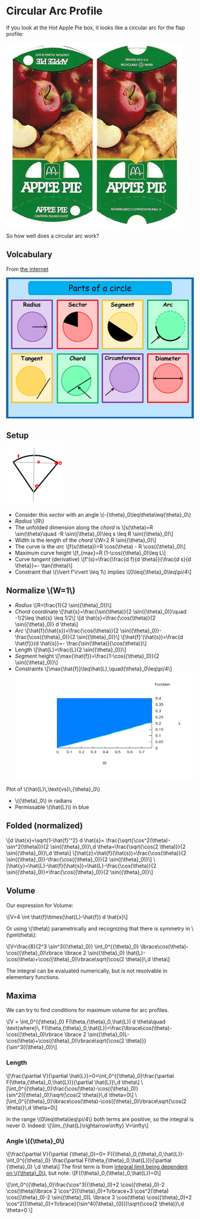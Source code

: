 # Circular Arc Profile

If you look at the Hot Apple Pie box, it looks like a circular arc for the flap profile:

![Flat box](images/Clean_flat.jpg)

So how well does a circular arc work?

## Volcabulary

From [the internet](https:aplutopper.com)

![parts of a circle](images/parts_of_a_circle.png)


## Setup

![](images/arc.png)

* Consider this *sector* with an angle \\(-{\theta}\_0\leq\theta\leq\{\theta}\_0\\)
* *Radius* \\(R\\)
* The unfolded dimension along the *chord* is
\\[s(\theta)=R \sin(\theta)\quad -R \sin({\theta}\_0)\leq s \leq R \sin({\theta}\_0)\\]
* Width is the length of the *chord*
\\[W=2 R \sin({\theta}\_0)\\]
* The curve is the *arc* 
\\[f(s(\theta))=R \cos(\theta) - R \cos({\theta}\_0)\\]
* Maximum curve height
\\[f\_{max}=R (1-\cos({\theta}\_0)\leq L\\]
* Curve *tangent* (derivative)
\\[f'(s)=\frac{\frac{d f}{d \theta}}{\frac{d s}{d \theta}}=- \tan(\theta)\\]
* Constraint that \\(\lvert f'\rvert \leq 1\\) implies
\\[0\leq{\theta}\_0\leq\pi/4\\]

## Normalize \\(W=1\\)

* *Radius*
\\[R=\frac{1}{2 \sin({\theta}\_0)}\\]
* *Chord* coordinate
\\[\hat{s}=\frac{\sin(\theta)}{2 \sin({\theta}\_0)}\quad -1/2\leq \hat{s} \leq 1/2\\]
\\[d \hat{s}=\frac{\cos(\theta)}{2 \sin({\theta}\_0)} d \theta\\]
* *Arc*
\\[\hat{f}(\hat{s})=\frac{\cos(\theta)}{2 \sin({\theta}\_0)}-\frac{\cos({\theta}\_0)}{2 \sin({\theta}\_0)}\\]
\\[\hat{f}'(\hat{s})=\frac{d \hat{f}}{d \hat{s}}=- \frac{\sin(\theta)}{\cos(\theta)}\\]
* Length
\\[\hat{L}=\frac{L}{2 \sin({\theta}\_0)}\\]
* *Segment* height
\\[\max{\hat{f}}=\frac{1-\cos({\theta}\_0)}{2 \sin({\theta}\_0)}\\]
* Constraints
\\[\max{\hat{f}}\leq\hat{L},\quad{\theta}\_0\leq\pi/4\\]
![](images/arc_angle.png)

Plot of \\(\hat{L}\\,\text{vs}\\,{\theta}\_0\\)

* \\({\theta}\_0\\) in radians
* Permissable \\(\hat{L}\\) in blue

## Folded (normalized)


\\[d \hat{x}=\sqrt{1-\hat{f}'\^2} d \hat{s}= \frac{\sqrt{\cos\^2(\theta)-\sin\^2(\theta)}}{2 \sin({\theta}\_0)}\\,d \theta=\frac{\sqrt{\cos(2 \theta)}}{2 \sin({\theta}\_0)}\\,d \theta\\]
\\[\hat{z}=\hat{f}(\hat{s})=\frac{\cos(\theta)}{2 \sin({\theta}\_0)}-\frac{\cos({\theta}\_0)}{2 \sin({\theta}\_0)}\\]
\\[\hat{y}=\hat{L}-\hat{f}(\hat{s})=\hat{L}-\frac{\cos(\theta)}{2 \sin({\theta}\_0)}+\frac{\cos({\theta}\_0)}{2 \sin({\theta}\_0)}\\]

## Volume

Our expression for Volume:

\\[V=4 \int \hat{f}\times(\hat{L}-\hat{f}) d \hat{x}\\]

Or using \\(\theta\\) parametrically and recognizing that there is symmetry in \\(\pm\theta\\):

\\[V=\frac{8}{2\^3 \sin\^3({\theta}\_0)} \int\_0\^{{\theta}\_0} \lbrace\cos(\theta)-\cos({\theta}\_0)\rbrace \lbrace 2 \sin({\theta}\_0) \hat{L}-\cos(\theta)+\cos({\theta}\_0)\rbrace\sqrt{\cos(2 \theta)}\\,d \theta\\]

The integral can be evaluated numerically, but is not resolvable in elementary functions.

## Maxima

We can try to find conditions for maximum volume for arc profiles.

\\[V = \int\_0\^{{\theta}\_0} F(\theta,{\theta}\_0,\hat{L}) d \theta\quad \text{where}\\, F(\theta,{\theta}\_0,\hat{L})=\frac{\lbrace\cos(\theta)-\cos({\theta}\_0)\rbrace \lbrace 2 \sin({\theta}\_0)L-\cos(\theta)+\cos({\theta}\_0)\rbrace\sqrt{\cos(2 \theta)}}{\sin\^3({\theta}\_0)}\\]

### Length

\\[\frac{\partial V}{\partial \hat{L}}=0=\int\_0\^{{\theta}\_0}\frac{\partial F(\theta,{\theta}\_0,\hat{L})}{\partial \hat{L}}\\,d \theta\\]
\\[\int\_0\^{{\theta}\_0}\frac{\cos(\theta)-\cos({\theta}\_0)}{sin\^2({\theta}\_0)}\sqrt{\cos(2 \theta)}\\,d \theta=0\\]
\\[\int\_0\^{{\theta}\_0}\lbrace\cos(\theta)-\cos({\theta}\_0)\rbrace\sqrt{\cos(2 \theta)}\\,d \theta=0\\]

In the range \\(0\leq\theta\leq\pi/4\\) both terms are positive, so the integral is never 0. Indeed:
\\[\lim\_{\hat{L}\rightarrow\infty} V=\infty\\]

### Angle \\({\theta}\_0\\)

\\[\frac{\partial V}{\partial {\theta}\_0}=0= F({\theta}\_0,{\theta}\_0,\hat{L})-\int\_0\^{{\theta}\_0} \frac{\partial F(\theta,{\theta}\_0,\hat{L})}{\partial {\theta}\_0} \\,d \theta\\]
The first term is from [integral limit being dependent on \\({\theta}\_0\\)](https://en.wikipedia.org/wiki/Leibniz_integral_rule#General_form:_Differentiation_under_the_integral_sign), but note:
\\[F({\theta}\_0,{\theta}\_0,\hat{L})=0\\]

\\[\int\_0\^{{\theta}\_0}\frac{\cos\^3({\theta}\_0)+2 \cos({\theta}\_0)-2 \cos(\theta)\lbrace 2  \cos\^2({\theta}\_0)+1\rbrace+3 \cos\^2(\theta) \cos({\theta}\_0)-2 \sin({\theta}\_0)L \lbrace 3 \cos(\theta) \cos({\theta}\_0)+2 \cos\^2({\theta}\_0)+1\rbrace}{\sin\^4({\theta}\_{0})}\sqrt{\cos(2 \theta)}\\,d \theta=0 
\\]